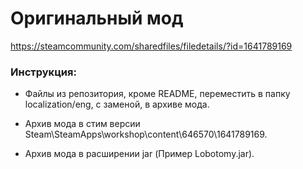 # Оригинальный мод
https://steamcommunity.com/sharedfiles/filedetails/?id=1641789169

### Инструкция:

- Файлы из репозитория, кроме README, переместить в папку localization/eng, с заменой, в архиве мода.

- Архив мода в стим версии Steam\SteamApps\workshop\content\646570\1641789169.

- Архив мода в расширении jar (Пример Lobotomy.jar). 

